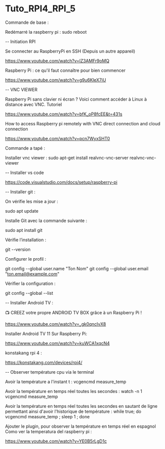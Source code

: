 # Tuto_RPI4_RPI_5

Commande de base : 

Redémarré la raspberry pi : sudo reboot 

-- Initiation RPI

Se connecter au RaspberryPi en SSH (Depuis un autre appareil)

https://www.youtube.com/watch?v=lZ3AMFr9oMQ

Raspberry Pi : ce qu'il faut connaître pour bien commencer

https://www.youtube.com/watch?v=g9u6KleX7iU

-- VNC VIEWER

Raspberry Pi sans clavier ni écran ? Voici comment accéder à Linux à distance avec VNC. Tutoriel

https://www.youtube.com/watch?v=bfK_oP8fcEE&t=431s

How to access Raspberry pi remotely with VNC direct connection and cloud connection

https://www.youtube.com/watch?v=pcn7WyxSHT0

Commande a tapé : 

Installer vnc viewer : sudo apt-get install realvnc-vnc-server realvnc-vnc-viewer

-- Installer vs code 

https://code.visualstudio.com/docs/setup/raspberry-pi


-- Installer git :


On vérifie les mise a jour : 

sudo apt update

Installe Git avec la commande suivante :

sudo apt install git

Vérifie l’installation : 

git --version

Configurer le profil :

git config --global user.name "Ton Nom"
git config --global user.email "ton.email@example.com"

Vérifier la configuration : 

git config --global --list


-- Installer Android TV :

📺 CREEZ votre propre ANDROID TV BOX grâce à un Raspberry Pi !

https://www.youtube.com/watch?v=_gk0qncIvX8 

Installer Android TV 11 Sur Raspberry Pi:

https://www.youtube.com/watch?v=kuWCA1xqcN4

konstakang rpi 4 : 

https://konstakang.com/devices/rpi4/

-- Observer température cpu via le terminal

Avoir la température a l'instant t : vcgencmd measure_temp

Avoir la température en temps réel toutes les secondes : watch -n 1 vcgencmd measure_temp

Avoir la température en temps réel toutes les secondes en sautant de ligne permettant ainsi d'avoir l'historique de température : while true; do vcgencmd measure_temp ; sleep 1 ; done

Ajouter le plugin, pour observer la température en temps réel en espagnol Como ver la temperatura del raspberry pi :

https://www.youtube.com/watch?v=YE0B5rLgD1c


